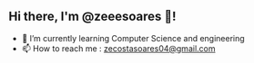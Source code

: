 ## Hi there, I'm @zeeesoares 👋!

- 🌱 I’m currently learning Computer Science and engineering 
- 📫 How to reach me : zecostasoares04@gmail.com 
